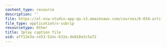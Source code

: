 ```yaml
---
content_type: resource
description: ''
file: https://ol-ocw-studio-app-qa.s3.amazonaws.com/courses/6-034-artificial-intelligence-fall-2010/aff12e3ace5352ecb32ade810a3c5a72_EC6bf8JCpDQ.vtt
file_type: application/x-subrip
resourcetype: Other
title: 3play caption file
uid: aff12e3a-ce53-52ec-b32a-de810a3c5a72
---
```

